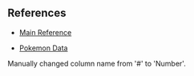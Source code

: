 ## References

- [Main Reference](https://towardsdatascience.com/visualizing-clusters-with-pythons-matplolib-35ae03d87489)

- [Pokemon Data](https://www.kaggle.com/abcsds/pokemon)

Manually changed column name from '#' to 'Number'.
